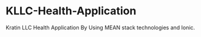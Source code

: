 # KLLC-Health-Application
Kratin LLC Health Application By Using MEAN stack technologies and Ionic.
